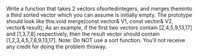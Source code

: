 Write a function that takes 2 vectors ofsortedintegers, and merges theminto  a  third sorted vector  which  you  can  assume  is  initially  empty.   The  prototype should look like this:void merge(const vector<int>& V1, const vector<int>& V2, vector<int>& result);
  As an example, if the first two vectors contain [2,4,5,9,13,17] and [1,3,7,8] respectively, then the result vector should contain [1,2,3,4,5,7,8,9,13,17].
  Note: Do NOT use a sort function. You’ll not receive any credit for doing the problem thisway.
